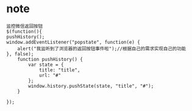 # note



    监控微信返回按钮
    $(function(){  
    pushHistory();  
    window.addEventListener("popstate", function(e) {  
        alert("我监听到了浏览器的返回按钮事件啦");//根据自己的需求实现自己的功能  
    }, false);  
        function pushHistory() {  
            var state = {  
                title: "title",  
                url: "#"  
            };  
            window.history.pushState(state, "title", "#");  
        }  
          
    });  
